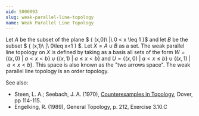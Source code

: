 ```yaml
---
uid: S000093
slug: weak-parallel-line-topology
name: Weak Parallel Line Topology
---
```

Let $A$ be the subset of the plane $ \{ (x,0)\ |\ 0 < x \leq 1 \}$ and let $B$ be the subset $ \{ (x,1)\ |\ 0\leq x<1 \} $. Let $X = A \cup B$ as a set. The weak parallel line topology on $X$ is defined by taking as a basis all sets of the form $W = \{(x,0)\ |\ a<x<b \} \cup \{ (x,1)\ |\ a \leq x < b\}$ and $U = \{(x,0)\ |\ a < x \leq b \} \cup \{(x,1)\ |\ a<x<b\}$. 
This space is also known as the "two arrows space". The weak parallel line topology is an order topology.

See also:

* Steen, L. A.; Seebach, J. A. (1970), [Counterexamples in Topology](http://books.google.com/books/about/Counterexamples_in_Topology.html?id=DkEuGkOtSrUC), Dover, pp 114-115.
* Engelking, R. (1989), General Topology, p. 212, Exercise 3.10.C

